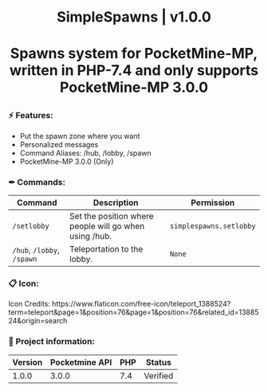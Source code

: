 <div align="center">
<h1>SimpleSpawns | v1.0.0<h1>
<p>Spawns system for PocketMine-MP, written in PHP-7.4 and only supports PocketMine-MP 3.0.0</p>
</div>

<h3>⚡ Features:</h3>
<ul>
<li>Put the spawn zone where you want</li>
<li>Personalized messages</li>
<li>Command Aliases: /hub, /lobby, /spawn</li>
<li>PocketMine-MP 3.0.0 (Only)</li>
</ul>

### ✒ Commands:
| Command | Description | Permission |
| --- | --- | --- |
| `/setlobby` | Set the position where people will go when using /hub. | `simplespawns.setlobby` |
| `/hub`, `/lobby`, `/spawn` | Teleportation to the lobby. | `None` |

<h3>📋 Icon:</h3>
<p>Icon Credits: https://www.flaticon.com/free-icon/teleport_1388524?term=teleport&page=1&position=76&page=1&position=76&related_id=1388524&origin=search</p>

### 📖 Project information:
| Version | Pocketmine API | PHP | Status |
|---|---|---|---|
| 1.0.0 | 3.0.0 | 7.4 | Verified |
